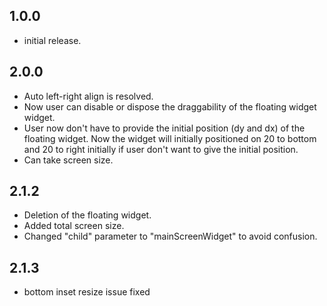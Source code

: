 ## 1.0.0

* initial release.

## 2.0.0
- Auto left-right align is resolved.
- Now user can disable or dispose the draggability of the floating widget widget.
- User now don't have to provide the initial position (dy and dx) of the floating widget. Now the widget will initially positioned on 20 to bottom and 20 to right initially if user don't want to give the initial position.
- Can take screen size.

## 2.1.2
- Deletion of the floating widget.
- Added total screen size.
- Changed "child" parameter to "mainScreenWidget" to avoid confusion.

## 2.1.3
- bottom inset resize issue fixed
